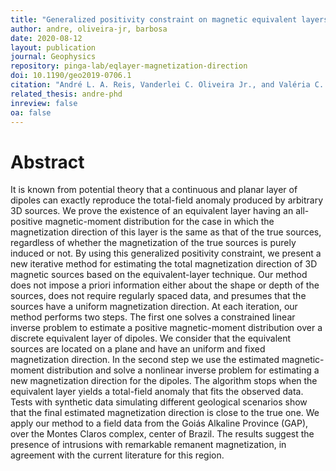 ```yaml
---
title: "Generalized positivity constraint on magnetic equivalent layers"
author: andre, oliveira-jr, barbosa
date: 2020-08-12
layout: publication
journal: Geophysics
repository: pinga-lab/eqlayer-magnetization-direction
doi: 10.1190/geo2019-0706.1
citation: "André L. A. Reis, Vanderlei C. Oliveira Jr., and Valéria C. F. Barbosa, (2020). Generalized positivity constraint on magnetic equivalent layers. Geophysics, 85(6), 1-45. doi:10.1190/geo2019-0706.1."
related_thesis: andre-phd
inreview: false
oa: false
---
```


# Abstract

It is known from potential theory that a continuous and planar layer of dipoles can exactly
reproduce the total-field anomaly produced by arbitrary 3D sources. We prove the existence
of an equivalent layer having an all-positive magnetic-moment distribution for the case in
which the magnetization direction of this layer is the same as that of the true sources,
regardless of whether the magnetization of the true sources is purely induced or not. By
using this generalized positivity constraint, we present a new iterative method for estimating
the total magnetization direction of 3D magnetic sources based on the equivalent-layer
technique. Our method does not impose a priori information either about the shape or depth
of the sources, does not require regularly spaced data, and presumes that the sources have
a uniform magnetization direction. At each iteration, our method performs two steps. The
first one solves a constrained linear inverse problem to estimate a positive magnetic-moment
distribution over a discrete equivalent layer of dipoles. We consider that the equivalent
sources are located on a plane and have an uniform and fixed magnetization direction. In
the second step we use the estimated magnetic-moment distribution and solve a nonlinear
inverse problem for estimating a new magnetization direction for the dipoles. The algorithm
stops when the equivalent layer yields a total-field anomaly that fits the observed data. Tests
with synthetic data simulating different geological scenarios show that the final estimated
magnetization direction is close to the true one. We apply our method to a field data
from the Goiás Alkaline Province (GAP), over the Montes Claros complex, center of Brazil.
The results suggest the presence of intrusions with remarkable remanent magnetization, in
agreement with the current literature for this region.
